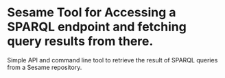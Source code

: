 # Sesame Tool for Accessing a SPARQL endpoint and fetching query results from there.

Simple API and command line tool to retrieve the result of SPARQL queries from a 
Sesame repository.
